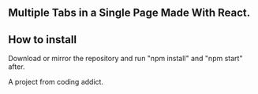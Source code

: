 ## Multiple Tabs in a Single Page Made With React.


## How to install
Download or mirror the repository and run "npm install" and "npm start" after.

A project from coding addict.
